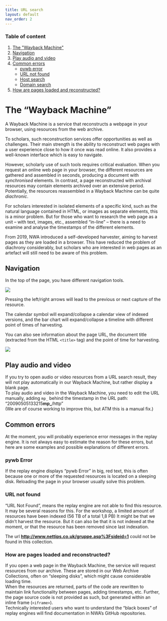 ```yaml
---
title: URL search
layout: default
nav_order: 2
---
```


### Table of content
1. [The "Wayback Machine"](#the-wayback-machine)
2. [Navigation](#navigation)
3. [Play audio and video](#play-audio-and-video)
4. [Common errors](#common-error)
    - [pywb error](#"pyw)
    - [URL not found](#url)
    - [Host search](#host-search)
    - [Domain search](#domain-search)
5. [How are pages loaded and reconstructed?](#how-are-pages-loaded-and-reconstructed)


# The “Wayback Machine”
A Wayback Machine is a service that reconstructs a webpage in your browser, using resources from the web archive.  

To scholars, such reconstruction services offer opportunities as well as challenges. Their main strength is the ability to reconstruct web pages with a user experience close to how it once was read online. It also provides a well-known interface which is easy to navigate.  

However, scholarly use of such tools requires critical evaluation. When you request an online web page in your browser, the different resources are gathered and assembled in seconds, producing a document with *synchronised* elements. In contrast, a page reconstructed with archival resources may contain elements archived over an extensive period. Potentially, the resources reassembled in a Wayback Machine can be quite *diachronic*.  

For scholars interested in isolated elements of a specific kind, such as the natural language contained in HTML, or images as separate elements, this is a minor problem. But for those who want to research the web page as a unit – with text, images, etc., assembled “in-line” – there is a need to examine and analyse the timestamps of the different elements.  

From 2019, NWA introduced a self-developed harvester, aiming to harvest pages as they are loaded in a browser. This have reduced the problem of diachrony considerably, but scholars who are interested in web pages as an artefact will still need to be aware of this problem.  

## Navigation
In the top of the page, you have different navigation tools.  

![](img/navbar.png)

Pressing the left/right arrows will lead to the previous or next capture of the resource.  

The calendar symbol will expand/collapse a calendar view of indexed versions, and the bar chart will expand/collapse a timeline with different point of times of harvesting.  

You can also see information about the page URL, the document title (extracted from the HTML `<title>` tag) and the point of time for harvesting.  

![](img/capture-info.png)

## Play audio and video
If you try to open audio or video resources from a URL search result, they will not play automatically in our Wayback Machine, but rather display a blank page.  
To play audio and video in the Wayback Machine, you need to edit the URL manually, adding 
`mp_`  behind the timestamp in the URL path: “20090505133215**mp_**/http”  
(We are of course working to improve this, but ATM this is a manual fix.)


##	Common errors
At the moment, you will probably experience error messages in the replay engine. It is not always easy to estimate the reason for these errors, but here are some examples and possible explanations of different errors.  

### pywb Error 
If the replay engine displays “pywb Error” in big, red text, this is often because one or more of the requested resources is located on a sleeping disk. Reloading the page in your browser usually solve this problem.  

### URL not found 
“URL Not Found”, means the replay engine are not able to find this resource. It may be several reasons for this. For the workshop, a limited amount of resources have been indexed (56 TB of a total 1,8 PB) It might be that we didn’t harvest the resource. But it can also be that it is not indexed at the moment, or that the resource has been removed since last indexation.  

The url **http://www.nettips.co.uk/gruppe.asp%3Fsideid=1** could not be found in this collection.  

### How are pages loaded and reconstructed?
If you open a web page in the Wayback Machine, the service will request resources from our archive. These are stored in our Web Archive Collections, often on “sleeping disks”, which might cause considerable loading time.  
When the resources are returned, parts of the code are rewritten to maintain link functionality between pages, adding timestamps, etc. Further, the page source code is not provided as such, but generated within an inline frame (`<iframe>`).  
Technically interested users who want to understand the “black boxes” of replay engines will find documentation in NWA’s GitHub repositories.
